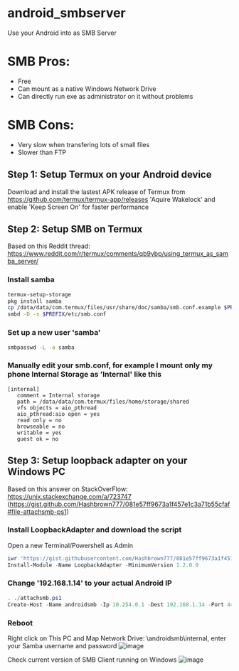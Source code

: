 # android_smbserver
Use your Android into as SMB Server

# SMB Pros:
- Free
- Can mount as a native Windows Network Drive
- Can directly run exe as administrator on it without problems
# SMB Cons:
- Very slow when transfering lots of small files
- Slower than FTP

## Step 1: Setup Termux on your Android device
Download and install the lastest APK release of Termux from https://github.com/termux/termux-app/releases
'Aquire Wakelock' and enable 'Keep Screen On' for faster performance
## Step 2: Setup SMB on Termux
Based on this Reddit thread: https://www.reddit.com/r/termux/comments/qb9ybp/using_termux_as_samba_server/
### Install samba
```bash
termux-setup-storage
pkg install samba
cp /data/data/com.termux/files/usr/share/doc/samba/smb.conf.example $PREFIX/etc/smb.conf
smbd -D -s $PREFIX/etc/smb.conf
```
### Set up a new user 'samba'
```bash
smbpasswd -L -a samba
```
### Manually edit your smb.conf, for example I mount only my phone Internal Storage as 'Internal' like this
```
[internal]
   comment = Internal storage
   path = /data/data/com.termux/files/home/storage/shared
   vfs objects = aio_pthread
   aio_pthread:aio open = yes
   read only = no
   browseable = no
   writable = yes
   guest ok = no
```
## Step 3: Setup loopback adapter on your Windows PC
Based on this answer on StackOverFlow: https://unix.stackexchange.com/a/723747 (https://gist.github.com/Hashbrown777/081e57ff9673a1f457e1c3a71b55cfaf#file-attachsmb-ps1)
### Install LoopbackAdapter and download the script
Open a new Terminal/Powershell as Admin
```powershell
iwr 'https://gist.githubusercontent.com/Hashbrown777/081e57ff9673a1f457e1c3a71b55cfaf/raw/28dcd74be1281812e2ef17b1bd36c6b5db216ca3/attachsmb.ps1'  -OutFile attachsmb.ps1
Install-Module -Name LoopbackAdapter -MinimumVersion 1.2.0.0
```
### Change '192.168.1.14' to your actual Android IP
```powershell
. ./attachsmb.ps1
Create-Host -Name androidsmb -Ip 10.254.0.1 -Dest 192.168.1.14 -Port 4445
```
### Reboot
Right click on This PC and Map Network Drive: \\androidsmb\internal, enter your Samba username and password
![image](https://user-images.githubusercontent.com/46110534/224823235-938b253d-fb55-4ed8-b926-5dcea077951d.png)

Check current version of SMB Client running on Windows
![image](https://user-images.githubusercontent.com/46110534/224839468-bae8c9ac-2ff0-410c-b97a-5862f8e50869.png)


